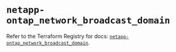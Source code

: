 # `netapp-ontap_network_broadcast_domain`

Refer to the Terraform Registry for docs: [`netapp-ontap_network_broadcast_domain`](https://registry.terraform.io/providers/netapp/netapp-ontap/2.3.0/docs/resources/network_broadcast_domain).
